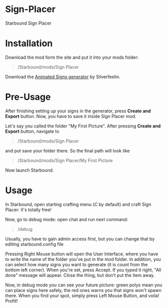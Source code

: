 # Sign-Placer
Starbound Sign Placer

# Installation

Download the mod form the site and put it into your mods folder:
> /Starbound/mods/Sign Placer

Download the [Animated Signs generator](https://github.com/Silverfeelin/Starbound-AnimatedSigns) by Silverfeelin.

# Pre-Usage

After finishing setting up your signs in the generator, press **Create and Export** button. Now, you have to save it inside Sign Placer mod.

Let's say you called the folder "My First Picture". After pressing **Create and Export** button, navigate to
> /Starbound/mods/Sign Placer

and put save your folder there. So the final path will look like
> /Starbound/mods/Sign Placer/My First Picture

Now launch Starbound.

# Usage

In Starbound, open starting crafting menu (_C_ by default) and craft Sign Placer: it's totally free!

Now, go to debug mode: open chat and run next command:

> /debug

Usually, you have to gain admin access first, but you can change that by editing starbound.config file

Pressing Right Mouse button will open the User Interface, where you have to write the name of the folder you've put in the mod folder. In addition, you can select how many signs you want to generate (it is count from the bottom left corner).
When you're set, press Accept. If you typed it right, "All done" message will appear. Close the thing, but don't put the item away.

Now, in debug mode you can see your future picture: green polys mean you can place signs here safely, the red ones warns you that signs won't spawn there. When you find your spot, simply press Left Mouse Button, and voila! Profit!
